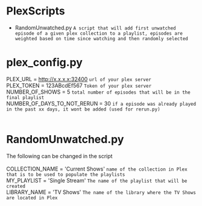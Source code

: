 # PlexScripts


* RandomUnwatched.py
  ```A script that will add first unwatched episode of a given plex collection to a playlist, episodes are weighted based on time since watching and then randomly selected```

# plex_config.py
PLEX_URL = http://x.x.x.x:32400 ```url of your plex server``` <br />
PLEX_TOKEN = 123ABcdEf567 ```Token of your plex server```<br />
NUMBER_OF_SHOWS = 5 ```total number of episodes that will be in the final playlist```<br />
NUMBER_OF_DAYS_TO_NOT_RERUN = 30 ```if a episode was already played in the past xx days, it wont be added (used for rerun.py)```<br />
<br />
# RandomUnwatched.py
The following can be changed in the script
<br />
<br />
COLLECTION_NAME = 'Current Shows' ```name of the collection in Plex that is to be used to populate the playlists``` <br />
MY_PLAYLIST = 'Single Stream' ```The name of the playlist that will be created``` <br />
LIBRARY_NAME = 'TV Shows' ```The name of the library where the TV Shows are located in Plex``` <br />
<br />

